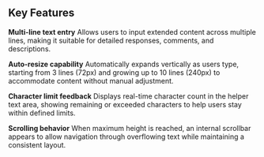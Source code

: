 ## Key Features

**Multi-line text entry**
Allows users to input extended content across multiple lines, making it suitable for detailed responses, comments, and descriptions.

**Auto-resize capability**
Automatically expands vertically as users type, starting from 3 lines (72px) and growing up to 10 lines (240px) to accommodate content without manual adjustment.

**Character limit feedback**
Displays real-time character count in the helper text area, showing remaining or exceeded characters to help users stay within defined limits.

**Scrolling behavior**
When maximum height is reached, an internal scrollbar appears to allow navigation through overflowing text while maintaining a consistent layout.